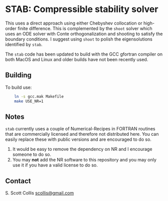 # STAB:  Compressible stability solver

This uses a direct approach using either Chebyshev collocation or high-order
finite difference.   This is complemented by the `shoot` solver which uses
an ODE solver with Conte orthogonalization and shooting to satisfy the boundary
conditions.  I suggest using `shoot` to polish the eigensolutions identified
by `stab`.

The `stab` code has been updated to build with the GCC gfortran compiler on
both MacOS and Linux and older builds have not been recently used.

## Building

To build use:
```bash
    ln -s gcc.mak Makefile
    make USE_NR=1
```

## Notes
`stab` currently uses a couple of Numerical-Recipes in FORTRAN
routines that are commercially licensed and therefore not distributed here.
You can easily replace these with public versions and are encouraged to do so.

1.  It would be easy to remove the dependency on NR and I encourage
    someone to do so.
2.  You may **not** add the NR software to this repository and you may only use
    it if you have a valid license to do so.

## Contact

S. Scott Collis
scollis@gmail.com
